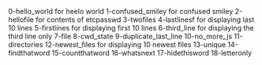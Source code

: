 0-hello_world for heelo world
1-confused_smiley  for confused smiley
2-hellofile for contents of etcpasswd 
3-twofiles
4-lastlinesf  for displaying last 10  lines
5-firstlines for displaying first 10 lines
6-third_line for displaying the third line only
7-file
8-cwd_state
9-duplicate_last_line
10-no_more_js
11-directories
12-newest_files for displaying 10 newest files
13-unique
14-findthatword
15-countthatword
16-whatsnext
17-hidethisword
18-letteronly 

